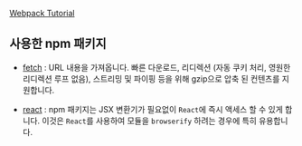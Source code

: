 [Webpack Tutorial](https://github.com/firejune/WebpackTutorial/blob/master/README.md)

## 사용한 npm 패키지

+ [fetch](https://www.npmjs.com/package/fetch) : 
URL 내용을 가져옵니다. 빠른 다운로드, 리디렉션 (자동 쿠키 처리, 영원한 리디렉션 루프 없음), 스트리밍 및 파이핑 등을 위해 gzip으로 압축 된 컨텐츠를 지원합니다.

+ [react](https://www.npmjs.com/package/react) :
npm 패키지는 JSX 변환기가 필요없이 `React`에 즉시 액세스 할 수 있게 합니다. 이것은 `React`를 사용하여 모듈을 `browserify` 하려는 경우에 특히 유용합니다.